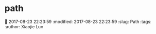 path
========

:date: 2017-08-23 22:23:59
:modified: 2017-08-23 22:23:59
:slug: Path
:tags:  
:author: Xiaojie Luo

